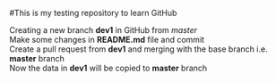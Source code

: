 #This is my testing repository to learn GitHub  

Creating a new branch __dev1__ in GitHub from *master*  
Make some changes in __README.md__ file and commit  
Create a pull request from __dev1__ and merging with the base branch i.e. __master__ branch  
Now the data in __dev1__ will be copied to __master__ branch  

